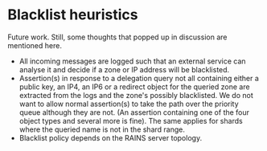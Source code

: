 # Blacklist heuristics

Future work. Still, some thoughts that popped up in discussion are mentioned here.

- All incoming messages are logged such that an external service can analyse it and decide if a zone
  or IP address will be blacklisted.
- Assertion(s) in response to a delegation query not all containing either a public key, an IP4, an
  IP6 or a redirect object for the queried zone are extracted from the logs and the zone's possibly
  blacklisted. We do not want to allow normal assertion(s) to take the path over the priority queue
  although they are not. (An assertion containing one of the four object types and several more is
  fine). The same applies for shards where the queried name is not in the shard range.
- Blacklist policy depends on the RAINS server topology.
